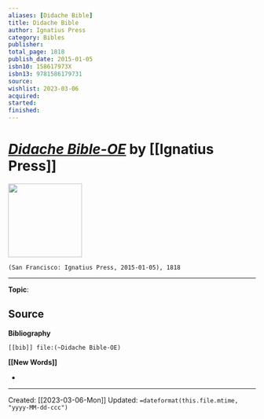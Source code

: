 ```yaml
---
aliases: [Didache Bible]
title: Didache Bible
author: Ignatius Press
category: Bibles
publisher: 
total_page: 1818
publish_date: 2015-01-05
isbn10: 158617973X
isbn13: 9781586179731
source: 
wishlist: 2023-03-06
acquired: 
started: 
finished: 
---
```

# *[Didache Bible-OE](https://ignatius.com/the-didache-bible-with-commentaries-based-on-the-catechism-of-the-catholic-church-dbibh/)* by [[Ignatius Press]]

<img src="https://cdn11.bigcommerce.com/s-cvc90x9929/images/stencil/640w/products/605/848/DBIBH_r__59106.1617023335.jpg?c=1" width=150>

`(San Francisco: Ignatius Press, 2015-01-05), 1818`



--- 
**Topic**: 

**Source**
- 

**Bibliography**

```query
[[bib]] file:(~Didache Bible-OE)
```
 

**[[New Words]]**

- 

---
Created: [[2023-03-06-Mon]]
Updated: `=dateformat(this.file.mtime, "yyyy-MM-dd-ccc")`